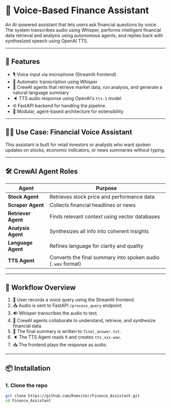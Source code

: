 # 🧠 Voice-Based Finance Assistant

An AI-powered assistant that lets users ask financial questions by voice. The system transcribes audio using Whisper, performs intelligent financial data retrieval and analysis using autonomous agents, and replies back with synthesized speech using OpenAI TTS.

---

## 🚀 Features

- 🎙️ Voice input via microphone (Streamlit frontend)
- 📝 Automatic transcription using Whisper
- 🧠 CrewAI agents that retrieve market data, run analysis, and generate a natural language summary
- 🔈 TTS audio response using OpenAI's `tts-1` model
- 🌐 FastAPI backend for handling the pipeline
- 🧩 Modular, agent-based architecture for extensibility

---

## 🧑‍💼 Use Case: Financial Voice Assistant

This assistant is built for retail investors or analysts who want spoken updates on stocks, economic indicators, or news summaries without typing.

---

## 🛠️ CrewAI Agent Roles

| Agent           | Purpose |
|-----------------|---------|
| **Stock Agent** | Retrieves stock price and performance data |
| **Scraper Agent** | Collects financial headlines or news |
| **Retriever Agent** | Finds relevant context using vector databases |
| **Analysis Agent** | Synthesizes all info into coherent insights |
| **Language Agent** | Refines language for clarity and quality |
| **TTS Agent** | Converts the final summary into spoken audio (`.wav` format) |

---

## 🧩 Workflow Overview

1. 🎤 User records a voice query using the Streamlit frontend.
2. 📤 Audio is sent to FastAPI `/process_query` endpoint.
3. 🔊 Whisper transcribes the audio to text.
4. 🧠 CrewAI agents collaborate to understand, retrieve, and synthesize financial data.
5. 📄 The final summary is written to `final_answer.txt`.
6. 🔈 The TTS Agent reads it and creates `tts_xxx.wav`.
7. 📥 The frontend plays the response as audio.

---

## 📦 Installation

### 1. Clone the repo
```bash
git clone https://github.com/Romsiter/Finance_Assistant.git
cd Finance_Assistant
